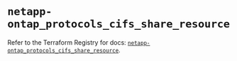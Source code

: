 # `netapp-ontap_protocols_cifs_share_resource`

Refer to the Terraform Registry for docs: [`netapp-ontap_protocols_cifs_share_resource`](https://registry.terraform.io/providers/netapp/netapp-ontap/2.3.0/docs/resources/protocols_cifs_share_resource).
